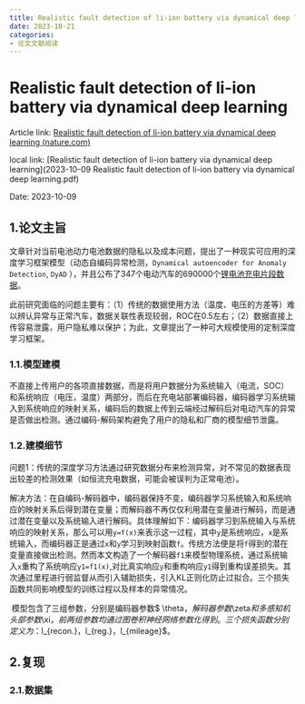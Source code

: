 ```yaml
---
title: Realistic fault detection of li-ion battery via dynamical deep learning
date: 2023-10-21
categories:
- 论文文献阅读
---
```


# Realistic fault detection of li-ion battery via dynamical deep learning

Article link: [Realistic fault detection of li-ion battery via dynamical deep learning (nature.com)](https://www.nature.com/articles/s41467-023-41226-5.pdf)

local link: [Realistic fault detection of li-ion battery via dynamical deep learning](2023-10-09 Realistic fault detection of li-ion battery via dynamical deep learning.pdf)

Date: 2023-10-09

## 1.论文主旨

​	文章针对当前电池动力电池数据的隐私以及成本问题，提出了一种现实可应用的深度学习框架模型（动态自编码异常检测，`Dynamical autoencoder for Anomaly Detection`, `DyAD` ），并且公布了347个电动汽车的690000个[锂电池充电片段数据](https://figshare.com/articles/dataset/Realistic_fault_detection_of_Li-ion_battery_via_dynamical_deep_learning_approach/23659323)。

​	此前研究面临的问题主要有：（1）传统的数据使用方法（温度、电压的方差等）难以辨认异常与正常汽车，数据关联性表现较弱，ROC在0.5左右；（2）数据直接上传容易泄露，用户隐私难以保护；为此，文章提出了一种可大规模使用的定制深度学习框架。

### 1.1.模型建模

​	不直接上传用户的各项直接数据，而是将用户数据分为系统输入（电流，SOC）和系统响应（电压，温度）两部分，而后在充电站部署编码器，编码器学习系统输入到系统响应的映射关系，编码后的数据上传到云端经过解码后对电动汽车的异常是否做出检测。通过编码-解码架构避免了用户的隐私和厂商的模型细节泄露。

### 1.2.建模细节

​	问题1：传统的深度学习方法通过研究数据分布来检测异常，对不常见的数据表现出较差的检测效果（如恒流充电数据，可能会被误判为正常电池）。

​	解决方法：在自编码-解码器中，编码器保持不变，编码器学习系统输入和系统响应的映射关系后得到潜在变量；而解码器不再仅仅利用潜在变量进行解码，而是通过潜在变量以及系统输入进行解码。具体理解如下：编码器学习到系统输入与系统响应的映射关系，那么可以用`y=f(x)`来表示这一过程，其中`y`是系统响应，`x`是系统输入，而编码器正是通过`x`和`y`学习到映射函数`f`。传统方法便是将`f`得到的潜在变量直接做出检测。然而本文构造了一个解码器`f1`来模型物理系统，通过系统输入`x`重构了系统响应`y1=f1(x)`,对比真实响应`y`和重构响应`y1`得到重构误差损失。其次通过里程进行弱监督从而引入辅助损失，引入KL正则化防止过拟合。三个损失函数共同影响模型的训练过程以及样本的异常情况。

​	模型包含了三组参数，分别是编码器参数$ \theta$，解码器参数$\zeta$和多感知机头部参数$\xi$，前两组参数均通过图卷积神经网络参数化得到。三个损失函数分别定义为：$l_{recon.}$，$l_{reg.}$，$l_{mileage}$。







## 2.复现

### 2.1.数据集

























